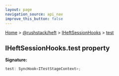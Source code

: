 ```yaml
---
layout: page
navigation_source: api_nav
improve_this_button: false
---
```



[Home](./index.md) &gt; [@rushstack/heft](./heft.md) &gt; [IHeftSessionHooks](./heft.iheftsessionhooks.md) &gt; [test](./heft.iheftsessionhooks.test.md)

## IHeftSessionHooks.test property

<b>Signature:</b>

```typescript
test: SyncHook<ITestStageContext>;
```
